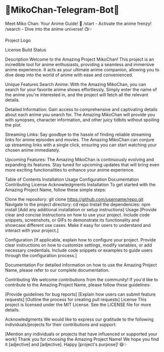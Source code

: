 # 🌟MikoChan-Telegram-Bot🌟
 Meet Miko Chan: Your Anime Guide! 🌸 /start - Activate the anime frenzy! /search - Dive into the anime universe! 📺✨

Project Logo

License
Build Status

Description
Welcome to the Amazing Project MikoChan! This project is an incredible tool for anime enthusiasts, providing a seamless and immersive anime experience. It acts as your ultimate anime companion, allowing you to dive deep into the world of anime with ease and convenienced. 

Unique Features
Search Anime: With the Amazing MikoChan, you can search for your favorite anime shows effortlessly. Simply enter the name of the anime you're interested in, and the project will fetch all the relevant details.

Detailed Information: Gain access to comprehensive and captivating details about each anime you search for. The Amazing MikoChan will provide you with synopses, character information, and other juicy tidbits without spoiling the plot.

Streaming Links: Say goodbye to the hassle of finding reliable streaming links for anime episodes and movies. The Amazing MikoChan can conjure up streaming links with a single click, ensuring you can start watching your chosen anime immediately.

Upcoming Features: The Amazing MikoChan is continuously evolving and expanding its features. Stay tuned for upcoming updates that will bring even more exciting functionalities to enhance your anime experience.

Table of Contents
Installation
Usage
Configuration
Documentation
Contributing
License
Acknowledgments
Installation
To get started with the Amazing Project Name, follow these simple steps:

Clone the repository: git clone https://github.com/username/repo.git
Navigate to the project directory: cd repo
Install the dependencies: npm install
[Add any additional installation or setup instructions]
Usage
[Provide clear and concise instructions on how to use your project. Include code snippets, screenshots, or GIFs to demonstrate its functionality and showcase different use cases. Make it easy for users to understand and interact with your project.]

Configuration
[If applicable, explain how to configure your project. Provide clear instructions on how to customize settings, modify variables, or add necessary credentials. Include code snippets or examples to guide users through the configuration process.]

Documentation
For detailed information on how to use the Amazing Project Name, please refer to our complete documentation.

Contributing
We welcome contributions from the community! If you'd like to contribute to the Amazing Project Name, please follow these guidelines:

[Provide guidelines for bug reports]
[Explain how users can submit feature requests]
[Outline the process for creating pull requests]
License
This project is licensed under the MIT License. See the LICENSE file for more details.

Acknowledgments
We would like to express our gratitude to the following individuals/projects for their contributions and support:

[Mention any individuals or projects that have influenced or supported your work]
Thank you for choosing the Amazing Project Name! We hope you find it [adjective] and [adjective]. Happy [project's purpose]! 😄✨
